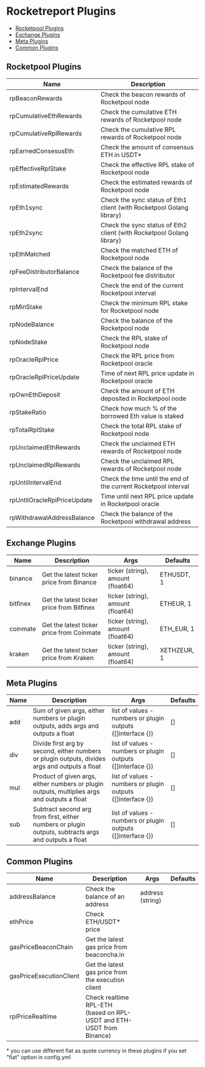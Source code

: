 
# Rocketreport Plugins

- [Rocketpool Plugins
](#rocketpool-plugins)
- [Exchange Plugins
](#exchange-plugins)
- [Meta Plugins
](#meta-plugins)
- [Common Plugins
](#common-plugins)
## Rocketpool Plugins
| Name | Description |
|------|-------------|
| rpBeaconRewards | Check the beacon rewards of Rocketpool node |
| rpCumulativeEthRewards | Check the cumulative ETH rewards of Rocketpool node |
| rpCumulativeRplRewards | Check the cumulative RPL rewards of Rocketpool node |
| rpEarnedConsesusEth | Check the amount of consensus ETH in USDT* |
| rpEffectiveRplStake | Check the effective RPL stake of Rocketpool node |
| rpEstimatedRewards | Check the estimated rewards of Rocketpool node |
| rpEth1sync | Check the sync status of Eth1 client (with Rocketpool Golang library) |
| rpEth2sync | Check the sync status of Eth2 client (with Rocketpool Golang library) |
| rpEthMatched | Check the matched ETH of Rocketpool node |
| rpFeeDistributorBalance | Check the balance of the Rocketpool fee distributor |
| rpIntervalEnd | Check the end of the current Rocketpool interval |
| rpMinStake | Check the minimum RPL stake for Rocketpool node |
| rpNodeBalance | Check the balance of the Rocketpool node |
| rpNodeStake | Check the RPL stake of Rocketpool node |
| rpOracleRplPrice | Check the RPL price from Rocketpool oracle |
| rpOracleRplPriceUpdate | Time of next RPL price update in Rocketpool oracle |
| rpOwnEthDeposit | Check the amount of ETH deposited in Rocketpool node |
| rpStakeRatio | Check how much % of the borrowed Eth value is staked |
| rpTotalRplStake | Check the total RPL stake of Rocketpool node |
| rpUnclaimedEthRewards | Check the unclaimed ETH rewards of Rocketpool node |
| rpUnclaimedRplRewards | Check the unclaimed RPL rewards of Rocketpool node |
| rpUntilIntervalEnd | Check the time until the end of the current Rocketpool interval |
| rpUntilOracleRplPriceUpdate | Time until next RPL price update in Rocketpool oracle |
| rpWithdrawalAddressBalance | Check the balance of the Rocketpool withdrawal address |


## Exchange Plugins
| Name | Description | Args | Defaults |
|------|-------------|------|--------------|
| binance | Get the latest ticker price from Binance | ticker (string), amount (float64) | ETHUSDT, 1 |
| bitfinex | Get the latest ticker price from Bitfinex | ticker (string), amount (float64) | ETHEUR, 1 |
| coinmate | Get the latest ticker price from Coinmate | ticker (string), amount (float64) | ETH_EUR, 1 |
| kraken | Get the latest ticker price from Kraken | ticker (string), amount (float64) | XETHZEUR, 1 |


## Meta Plugins
| Name | Description | Args | Defaults |
|------|-------------|------|--------------|
| add | Sum of given args, either numbers or plugin outputs, adds args and outputs a float | list of values - numbers or plugin outputs ([]interface {}) | [] |
| div | Divide first arg by second, either numbers or plugin outputs, divides args and outputs a float | list of values - numbers or plugin outputs ([]interface {}) | [] |
| mul | Product of given args, either numbers or plugin outputs, multiplies args and outputs a float | list of values - numbers or plugin outputs ([]interface {}) | [] |
| sub | Subtract second arg from first, either numbers or plugin outputs, subtracts args and outputs a float | list of values - numbers or plugin outputs ([]interface {}) | [] |


## Common Plugins
| Name | Description | Args | Defaults |
|------|-------------|------|--------------|
| addressBalance | Check the balance of an address | address (string) |  |
| ethPrice | Check ETH/USDT* price |  |  |
| gasPriceBeaconChain | Get the latest gas price from beaconcha.in |  |  |
| gasPriceExecutionClient | Get the latest gas price from the execution client |  |  |
| rplPriceRealtime | Check realtime RPL-ETH (based on RPL-USDT and ETH-USDT from Binance) |  |  |




&ast; you can use different fiat as quote currency in these plugins if you set "fiat" option in config.yml